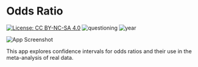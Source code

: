 # Odds Ratio

[![License: CC BY-NC-SA 4.0](https://img.shields.io/badge/License-CC%20BY--NC--SA%204.0-lightgrey.svg)](https://creativecommons.org/licenses/by-nc-sa/4.0/) ![questioning](https://img.shields.io/badge/lifecycle-questioning-blue) ![year](https://img.shields.io/badge/year-2019-lightgrey)

![App Screenshot](APP_SCREENSHOT)

This app explores confidence intervals for odds ratios and their use in the meta-analysis of real data.
